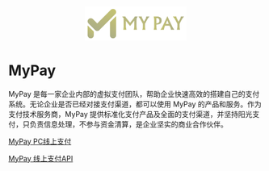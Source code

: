 <p align="center"><img src="mypay_logo.png" width="40%"></p>

# MyPay

MyPay 是每一家企业内部的虚拟支付团队，帮助企业快速高效的搭建自己的支付系统。无论企业是否已经对接支付渠道，都可以使用 MyPay 的产品和服务。作为支付技术服务商，MyPay 提供标准化支付产品及全面的支付渠道，并坚持阳光支付，只负责信息处理，不参与资金清算，是企业坚实的商业合作伙伴。

<a href="mypay_pc/README.md"> MyPay PC线上支付 </a>

<a href="payment/README.md"> MyPay 线上支付API </a>
